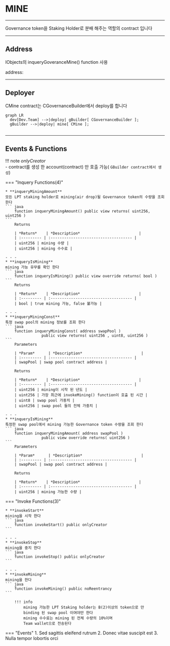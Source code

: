 # **MINE**
- - -
Governance token을 Staking Holder로 분배 해주는 역할의 contract 입니다    

- - -
## **Address**
IObjects의 inqueryGoveranceMine() function 사용

address:

- - -
## **Deployer**

CMine contract는 CGovernanceBuilder에서 deploy를 합니다   

``` mermaid
graph LR
  dev[Dev.Team] -->|deploy| gBuilder[ CGovernanceBuilder ];
  gBuilder -->|deploy| mine[ CMine ];
 
```

- - -
## **Events & Functions**

!!! note
    *onlyCreator*   
     - contract를 생성 한 account(contract) 만 호출 가능( `GBuilder contract에서 생성`)        

=== "Inquery Functions(4)"

    * **inqueryMiningAmount**   
    모든 LPT staking holder로 mining(air drop)될 Governance token의 수량을 조회한다
    ``` java
        function inqueryMiningAmount() public view returns( uint256, uint256 )
    ```   
        Returns     

        | *Return*    | *Description*                          |
        | :--------- | :------------------------------------ |
        | uint256 | mining 수량 |
        | uint256 | mining 수수료 |

    - - -
    * **inqueryIsMining**   
    mining 가능 유무를 확인 한다
    ``` java
        function inqueryIsMining() public view override returns( bool )
    ```  
        Returns     

        | *Return*    | *Description*                          |
        | :--------- | :------------------------------------ |
        | bool | true mining 가능, false 불가능 |        

    - - -
    * **inqueryMiningConst**   
    특정 swap pool의 mining 정보를 조회 한다
    ``` java
        function inqueryMiningConst( address swapPool ) 
                    public view returns( uint256 , uint8, uint256 )
    ```   
        Parameters   
                
        | *Param*      | *Description*                          |
        | :--------- | :------------------------------------ |
        | swapPool | swap pool contract address |   
                            
        Returns   
        
        | *Return*    | *Description*                          |
        | :--------- | :------------------------------------ |
        | uint256 | mining이 시작 된 년도 |    
        | uint256 | 가장 최근에 invokeMining() function이 호출 된 시간 |    
        | uint8 | swap pool 가중치 |    
        | uint256 | swap pool 들의 전체 가중치 |    

    - - -
    * **inqueryIsMining**   
    특정한 swap pool에서 mining 가능한 Governance token 수량을 조회 한다
    ``` java
        function inqueryMiningAmount( address swapPool ) 
                    public view override returns( uint256 )
    ```  
        Parameters   
                
        | *Param*      | *Description*                          |
        | :--------- | :------------------------------------ |
        | swapPool | swap pool contract address |   
                            
        Returns   
        
        | *Return*    | *Description*                          |
        | :--------- | :------------------------------------ |
        | uint256 | mining 가능한 수량 |    

    
=== "Invoke Functions(3)"

    * **invokeStart**   
    mining을 시작 한다
    ``` java
        function invokeStart() public onlyCreator
    ```  
  
    - - -
    * **invokeStop**   
    mining을 중지 한다
    ``` java
        function invokeStop() public onlyCreator
    ```  
    
    - - -
    * **invokeMining**   
    mining을 한다
    ``` java
        function invokeMining() public noReentrancy
    ```  

        !!! info
            mining 가능한 LPT Staking holder는 B(2)이상의 token으로 만    
            binding 된 swap pool 이여야만 한다      
            mining 수수료는 mining 된 전체 수량의 10%이며   
            Team wallet으로 전송된다    
    
=== "Events"
    1. Sed sagittis eleifend rutrum
    2. Donec vitae suscipit est
    3. Nulla tempor lobortis orci

